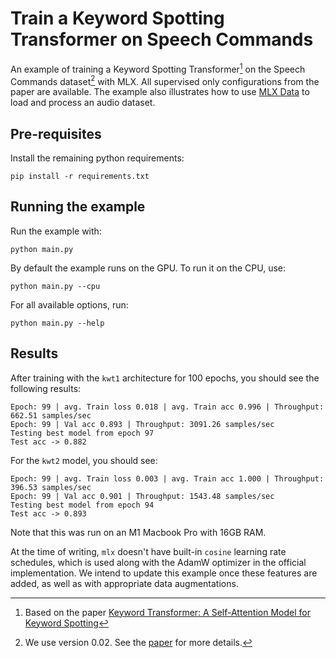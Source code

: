 # Train a Keyword Spotting Transformer on Speech Commands

An example of training a Keyword Spotting Transformer[^1] on the Speech
Commands dataset[^2] with MLX. All supervised only configurations from the
paper are available. The example also illustrates how to use [MLX
Data](https://github.com/ml-explore/mlx-data) to load and process an audio
dataset.

## Pre-requisites

Install the remaining python requirements:

```
pip install -r requirements.txt
```

## Running the example

Run the example with:

```
python main.py
```

By default the example runs on the GPU. To run it on the CPU, use:

```
python main.py --cpu
```

For all available options, run:

```
python main.py --help
```

## Results

After training with the `kwt1` architecture for 100 epochs, you
should see the following results:

```
Epoch: 99 | avg. Train loss 0.018 | avg. Train acc 0.996 | Throughput: 662.51 samples/sec
Epoch: 99 | Val acc 0.893 | Throughput: 3091.26 samples/sec
Testing best model from epoch 97
Test acc -> 0.882
```

For the `kwt2` model, you should see:
```
Epoch: 99 | avg. Train loss 0.003 | avg. Train acc 1.000 | Throughput: 396.53 samples/sec
Epoch: 99 | Val acc 0.901 | Throughput: 1543.48 samples/sec
Testing best model from epoch 94
Test acc -> 0.893
```

Note that this was run on an M1 Macbook Pro with 16GB RAM.

At the time of writing, `mlx` doesn't have built-in `cosine` learning rate
schedules, which is used along with the AdamW optimizer in the official
implementation. We intend to update this example once these features are added,
as well as with appropriate data augmentations.

[^1]: Based on the paper [Keyword Transformer: A Self-Attention Model for Keyword Spotting](https://www.isca-speech.org/archive/interspeech_2021/berg21_interspeech.html)  
[^2]: We use version 0.02. See the [paper](https://arxiv.org/abs/1804.03209) for more details.
